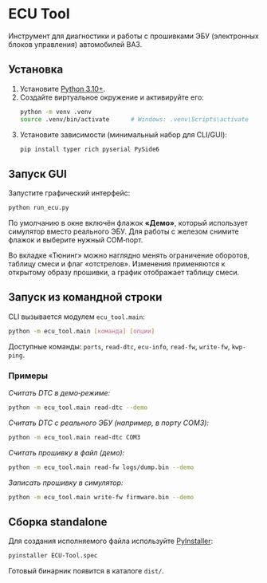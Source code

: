 # ECU Tool

Инструмент для диагностики и работы с прошивками ЭБУ (электронных блоков управления) автомобилей ВАЗ.

## Установка

1. Установите [Python 3.10+](https://www.python.org/).
2. Создайте виртуальное окружение и активируйте его:
   ```bash
   python -m venv .venv
   source .venv/bin/activate      # Windows: .venv\Scripts\activate
   ```
3. Установите зависимости (минимальный набор для CLI/GUI):
   ```bash
   pip install typer rich pyserial PySide6
   ```

## Запуск GUI

Запустите графический интерфейс:
```bash
python run_ecu.py
```
По умолчанию в окне включён флажок **«Демо»**, который использует симулятор вместо реального ЭБУ. Для работы с железом снимите флажок и выберите нужный COM‑порт.

Во вкладке «Тюнинг» можно наглядно менять ограничение оборотов, таблицу смеси и флаг «отстрелов». Изменения применяются к открытому образу прошивки, а график отображает таблицу смеси.

## Запуск из командной строки

CLI вызывается модулем `ecu_tool.main`:
```bash
python -m ecu_tool.main [команда] [опции]
```
Доступные команды: `ports`, `read-dtc`, `ecu-info`, `read-fw`, `write-fw`, `kwp-ping`.

### Примеры

*Считать DTC в демо‑режиме:*
```bash
python -m ecu_tool.main read-dtc --demo
```

*Считать DTC с реального ЭБУ (например, в порту COM3):*
```bash
python -m ecu_tool.main read-dtc COM3
```

*Считать прошивку в файл (демо):*
```bash
python -m ecu_tool.main read-fw logs/dump.bin --demo
```

*Записать прошивку в симулятор:*
```bash
python -m ecu_tool.main write-fw firmware.bin --demo
```

## Сборка standalone

Для создания исполняемого файла используйте [PyInstaller](https://pyinstaller.org/):
```bash
pyinstaller ECU-Tool.spec
```
Готовый бинарник появится в каталоге `dist/`.

